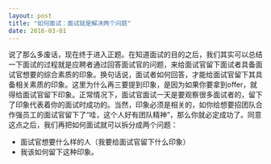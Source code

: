 ```yaml
---
layout: post
title: "如何面试：面试就是解决两个问题"
date: 2016-03-01
---
```



说了那么多废话，现在终于进入正题。在知道面试的目的之后，我们其实可以总结一下面试的过程就是应聘者通过回答面试官的问题，来给面试官留下面试者具备面试官想要的综合素质的印象。换句话说，面试者如何回答，才能给面试官留下其具备相关素质的印象。这里为什么再三要提到印象，是因为如果你要拿到offer，就得给面试官留下印象。正常情况下，面试官面试一天是要观察很多面试者的，留下了印象代表着你的面试时成功的。当然，印象必须是相关的，如你给想要招团队合作强员工的面试官留下了“哇，这个人好有团队精神”，那么你就必定成功了。同意这点之后，我们再把如何面试就可以拆分成两个问题：
* 面试官想要什么样的人（我要给面试官留下什么印象）
* 我该如何留下这种印象。


